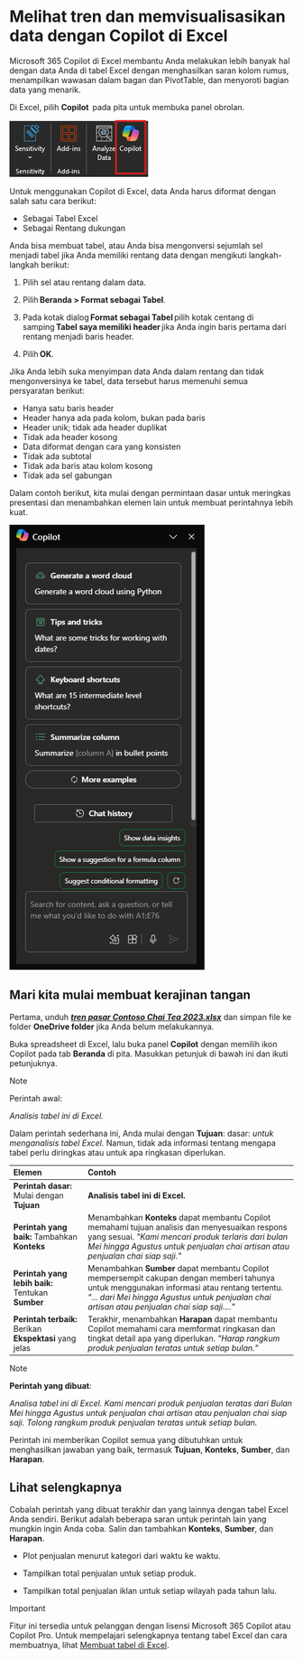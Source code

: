 # Melihat tren dan memvisualisasikan data dengan Copilot di Excel

Microsoft 365 Copilot di Excel membantu Anda melakukan lebih banyak hal dengan data Anda di tabel Excel dengan menghasilkan saran kolom rumus, menampilkan wawasan dalam bagan dan PivotTable, dan menyoroti bagian data yang menarik.

Di Excel, pilih **Copilot**  pada pita untuk membuka panel obrolan.

![Cuplikan layar ikon Copilot di pita Excel.](../media/summarize_copilot-ribbon-excel.png)

Untuk menggunakan Copilot di Excel, data Anda harus diformat dengan salah satu cara berikut:

- Sebagai Tabel Excel
- Sebagai Rentang dukungan

Anda bisa membuat tabel, atau Anda bisa mengonversi sejumlah sel menjadi tabel jika Anda memiliki rentang data dengan mengikuti langkah-langkah berikut:

1. Pilih sel atau rentang dalam data.

1. Pilih **Beranda > Format sebagai Tabel**.

1. Pada kotak dialog **Format sebagai Tabel** pilih kotak centang di samping **Tabel saya memiliki header** jika Anda ingin baris pertama dari rentang menjadi baris header.

1. Pilih **OK**.

Jika Anda lebih suka menyimpan data Anda dalam rentang dan tidak mengonversinya ke tabel, data tersebut harus memenuhi semua persyaratan berikut:

- Hanya satu baris header
- Header hanya ada pada kolom, bukan pada baris
- Header unik; tidak ada header duplikat
- Tidak ada header kosong
- Data diformat dengan cara yang konsisten
- Tidak ada subtotal
- Tidak ada baris atau kolom kosong
- Tidak ada sel gabungan

Dalam contoh berikut, kita mulai dengan permintaan dasar untuk meringkas presentasi dan menambahkan elemen lain untuk membuat perintahnya lebih kuat.

![Cuplikan layar panel Copilot di Excel saat pertama kali dibuka.](../media/summarize_copilot-pane-excel.png)

## Mari kita mulai membuat kerajinan tangan

Pertama, unduh **_[tren pasar Contoso Chai Tea 2023.xlsx](https://go.microsoft.com/fwlink/?linkid=2268822)_** dan simpan file ke folder **OneDrive folder** jika Anda belum melakukannya.

Buka spreadsheet di Excel, lalu buka panel **Copilot** dengan memilih ikon Copilot pada tab **Beranda** di pita. Masukkan petunjuk di bawah ini dan ikuti petunjuknya.

> [!NOTE]
> Perintah awal:
>
> _Analisis tabel ini di Excel._

Dalam perintah sederhana ini, Anda mulai dengan **Tujuan**: dasar: _untuk menganalisis tabel Excel._ Namun, tidak ada informasi tentang mengapa tabel perlu diringkas atau untuk apa ringkasan diperlukan.

| Elemen | Contoh |
| :------ | :------- |
| **Perintah dasar:** Mulai dengan **Tujuan** | **Analisis tabel ini di Excel.** |
| **Perintah yang baik:** Tambahkan **Konteks** | Menambahkan **Konteks** dapat membantu Copilot memahami tujuan analisis dan menyesuaikan respons yang sesuai. _"Kami mencari produk terlaris dari bulan Mei hingga Agustus untuk penjualan chai artisan atau penjualan chai siap saji."_ |
| **Perintah yang lebih baik:** Tentukan **Sumber** | Menambahkan **Sumber** dapat membantu Copilot mempersempit cakupan dengan memberi tahunya untuk menggunakan informasi atau rentang tertentu. _"... dari Mei hingga Agustus untuk penjualan chai artisan atau penjualan chai siap saji...."_ |
| **Perintah terbaik:** Berikan **Ekspektasi** yang jelas | Terakhir, menambahkan **Harapan** dapat membantu Copilot memahami cara memformat ringkasan dan tingkat detail apa yang diperlukan. _"Harap rangkum produk penjualan teratas untuk setiap bulan."_ |

> [!NOTE]
> **Perintah yang dibuat**:
>
> _Analisa tabel ini di Excel. Kami mencari produk penjualan teratas dari Bulan Mei hingga Agustus untuk penjualan chai artisan atau penjualan chai siap saji. Tolong rangkum produk penjualan teratas untuk setiap bulan._

Perintah ini memberikan Copilot semua yang dibutuhkan untuk menghasilkan jawaban yang baik, termasuk **Tujuan**, **Konteks**, **Sumber**, dan **Harapan**.

## Lihat selengkapnya

Cobalah perintah yang dibuat terakhir dan yang lainnya dengan tabel Excel Anda sendiri. Berikut adalah beberapa saran untuk perintah lain yang mungkin ingin Anda coba. Salin dan tambahkan **Konteks**, **Sumber**, dan **Harapan**.  

- Plot penjualan menurut kategori dari waktu ke waktu.

- Tampilkan total penjualan untuk setiap produk.

- Tampilkan total penjualan iklan untuk setiap wilayah pada tahun lalu.

> [!IMPORTANT]
> Fitur ini tersedia untuk pelanggan dengan lisensi Microsoft 365 Copilot atau Copilot Pro. Untuk mempelajari selengkapnya tentang tabel Excel dan cara membuatnya, lihat [Membuat tabel di Excel](https://support.microsoft.com/office/bf0ce08b-d012-42ec-8ecf-a2259c9faf3f).
